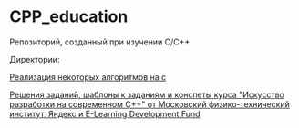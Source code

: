 # CPP_education

Репозиторий, созданный при изучении C/C++

Директории:

<a href=https://github.com/nikkutuzov/CPP_education/tree/master/algorithms>

Реализация некоторых алгоритмов на c
</a>

<a href=https://github.com/nikkutuzov/CPP_education/tree/master/courseraYandexMIPT>

Решения заданий, шаблоны к заданиям и конспеты курса "Искусство разработки на современном C++"
от Московский физико-технический институт, Яндекс и E-Learning Development Fund
</a>

